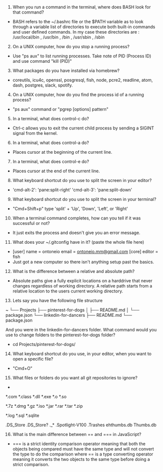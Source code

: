 1.  When you run a command in the terminal, where does BASH look for that command?
*   BASH refers to the ~/.bashrc file or the $PATH variable as to look through a variable list of directories to execute both built-in commands and user defined commands. In my case these directories are : /usr/local/bin , /usr/bin , /bin , /usr/sbin , /sbin

2.  On a UNIX computer, how do you stop a running process?
*   Use "ps aux" to list running processes. Take note of PID (Process ID) and use command "kill (PID)"

3.  What packages do you have installed via homebrew?
*   coreutils, icu4c, openssl, posgresql, fish, node, pcre2, readline, atom, dash, postgres, slack, spotify.   

4.  On a UNIX computer, how do you find the process id of a running process?
*   "ps aux" command or "pgrep [options] pattern"

5.  In a terminal, what does control-c do?
*   Ctrl-c allows you to exit the current child process by sending a SIGINT signal from the kernel.

6.  In a terminal, what does control-a do?
*   Places cursor at the beginning of the current line.

7.  In a terminal, what does control-e do?
*   Places cursor at the end of the current line.

8.  What keyboard shortcut do you use to split the screen in your editor?
*   'cmd-alt-2': 'pane:split-right'
    'cmd-alt-3': 'pane:split-down'  

9.  What keyboard shortcut do you use to split the screen in your terminal?
*   "Cmd+Shift+p" type 'split' + 'Up', 'Down', 'Left', or 'Right'

10. When a terminal command completes, how can you tell if it was successful or not?
*   It just exits the process and doesn't give you an error message.

11. What does your ~/.gitconfig have in it? (paste the whole file here)
*   [user]
	name = ontoneio
	email = ontoneio.mm@gmail.com
    [core]
	editor = fish
*   Just got a new computer so there isn't anything setup past the basics.


12. What is the difference between a relative and absolute path?
*   Absolute paths give a fully explicit locations on a harddrive that never changes regardless of working directory. A relative path starts from a relative location to the users current working directory.

13. Lets say you have the following file structure

~
└── Projects
    ├── pinterest-for-dogs
    │   ├── README.md
    │   └── package.json
    └── linkedin-for-dancers
        ├── README.md
        └── package.json

And you were in the linkedin-for-dancers folder. What command would you use to change folders to the pinterest-for-dogs folder?
*   cd Projects/pinterest-for-dogs/

14. What keyboard shortcut do you use, in your editor, when you want to open a specific file?
*   "Cmd+O"

15. What files or folders do you want all git repositories to ignore?
*  

*.com
*.class
*.dll
*.exe
*.o
*.so

*.7z
*.dmg
*.gz
*.iso
*.jar
*.rar
*.tar
*.zip

*.log
*.sql
*.sqlite

.DS_Store
.DS_Store?
._*
.Spotlight-V100
.Trashes
ehthumbs.db
Thumbs.db

16. What is the main difference between == and === in JavaScript?
*   === is a strict identity comparison operator meaning that both the objects being compared must have the same type and will not convert the type to do the comparison where == is a type converting operator meaning it converts the two objects to the same type before doing a strict comparison.
